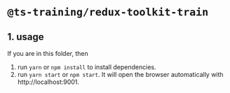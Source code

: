 # `@ts-training/redux-toolkit-train`

## 1. usage

If you are in this folder, then

1. run `yarn` or `npm install` to install dependencies.
2. run `yarn start` or `npm start`. It will open the browser automatically with http://localhost:9001.
